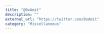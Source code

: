 ```yaml
---
title: "@0xAmit"
description: ""
external_url: "https://twitter.com/0xAmit"
category: "Miscellaneous"
---
```

